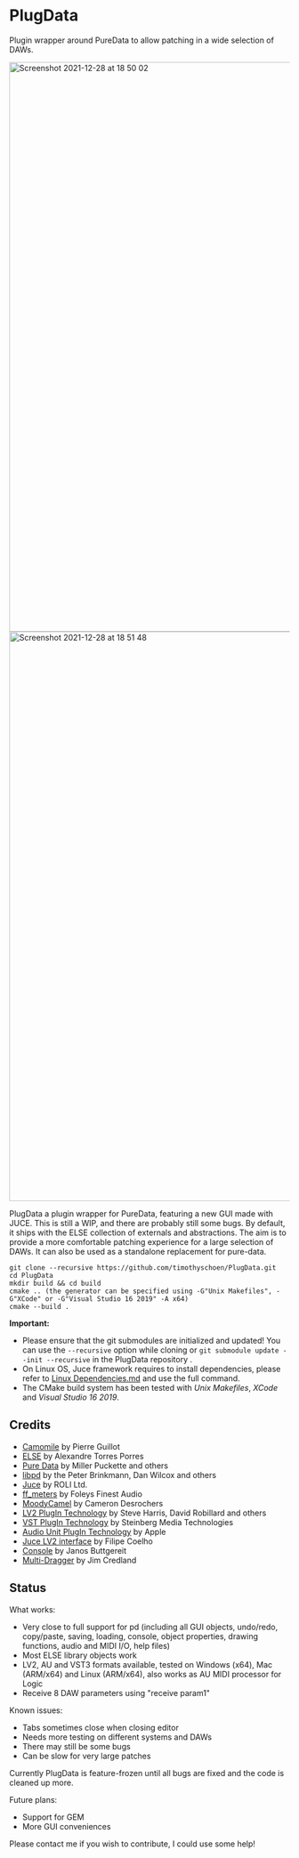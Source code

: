 # PlugData
Plugin wrapper around PureData to allow patching in a wide selection of DAWs.

<img width="1024" alt="Screenshot 2021-12-28 at 18 50 02" src="https://user-images.githubusercontent.com/44585538/147593480-34daed21-3f6b-4a11-b1f1-db1d5edb756c.png">
<img width="1024" alt="Screenshot 2021-12-28 at 18 51 48" src="https://user-images.githubusercontent.com/44585538/147593486-8dbae995-bdc7-4ccd-ae6d-2dc4919f2b0d.png">


PlugData a plugin wrapper for PureData, featuring a new GUI made with JUCE. This is still a WIP, and there are probably still some bugs. By default, it ships with the ELSE collection of externals and abstractions. The aim is to provide a more comfortable patching experience for a large selection of DAWs. It can also be used as a standalone replacement for pure-data.

```
git clone --recursive https://github.com/timothyschoen/PlugData.git
cd PlugData
mkdir build && cd build
cmake .. (the generator can be specified using -G"Unix Makefiles", -G"XCode" or -G"Visual Studio 16 2019" -A x64)
cmake --build .
```

**Important:**
- Please ensure that the git submodules are initialized and updated! You can use the `--recursive` option while cloning or `git submodule update --init --recursive` in the PlugData repository .
- On Linux OS, Juce framework requires to install dependencies, please refer to [Linux Dependencies.md](https://github.com/juce-framework/JUCE/blob/master/docs/Linux%20Dependencies.md) and use the full command.
- The CMake build system has been tested with *Unix Makefiles*, *XCode* and *Visual Studio 16 2019*.

## Credits
- [Camomile](https://github.com/pierreguillot/Camomile) by Pierre Guillot
- [ELSE](https://github.com/porres/pd-else) by Alexandre Torres Porres
- [Pure Data](http://msp.ucsd.edu/software.html) by Miller Puckette and others
- [libpd](https://github.com/libpd/libpd) by the Peter Brinkmann, Dan Wilcox and others
- [Juce](https://github.com/WeAreROLI/JUCE) by ROLI Ltd.
- [ff_meters](https://github.com/ffAudio/ff_meters) by Foleys Finest Audio
- [MoodyCamel](https://github.com/cameron314/concurrentqueue) by Cameron Desrochers
- [LV2 PlugIn Technology](http://lv2plug.in) by Steve Harris, David Robillard and others
- [VST PlugIn Technology](https://www.steinberg.net/en/company/technologies/vst3.html) by Steinberg Media Technologies
- [Audio Unit PlugIn Technology](https://developer.apple.com/documentation/audiounit) by Apple
- [Juce LV2 interface](http://www.falktx.com) by Filipe Coelho
- [Console](https://github.com/JanosGit) by Janos Buttgereit
- [Multi-Dragger](https://github.com/jcredland/juce-multi-component-dragger) by Jim Credland

## Status
What works:
- Very close to full support for pd (including all GUI objects, undo/redo, copy/paste, saving, loading, console, object properties, drawing functions, audio and MIDI I/O, help files)
- Most ELSE library objects work
- LV2, AU and VST3 formats available, tested on Windows (x64), Mac (ARM/x64) and Linux (ARM/x64), also works as AU MIDI processor for Logic
- Receive 8 DAW parameters using "receive param1"


Known issues:
- Tabs sometimes close when closing editor
- Needs more testing on different systems and DAWs
- There may still be some bugs
- Can be slow for very large patches

Currently PlugData is feature-frozen until all bugs are fixed and the code is cleaned up more.

Future plans:
- Support for GEM
- More GUI conveniences

Please contact me if you wish to contribute, I could use some help!
